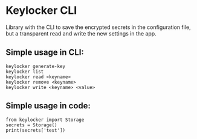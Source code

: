 # Keylocker CLI
Library with the CLI to save the encrypted secrets in the configuration file, but a transparent read and write the new settings in the app.

## Simple usage in CLI:
```
keylocker generate-key
keylocker list
keylocker read <keyname>
keylocker remove <keyname>
keylocker write <keyname> <value>
```

## Simple usage in code:
```
from keylocker import Storage
secrets = Storage()
print(secrets['test'])
```